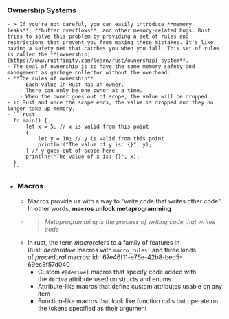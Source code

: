 ### Ownership Systems
	- > If you're not careful, you can easily introduce **memory leaks**, **buffer overflows**, and other memory-related bugs. Rust tries to solve this problem by providing a set of rules and restrictions that prevent you from making these mistakes. It's like having a safety net that catches you when you fall. This set of rules is called the **[ownership](https://www.rustfinity.com/learn/rust/ownership) system**.
	- The goal of ownership is to have the same memory safety and management as garbage collector without the overhead.
	- **The rules of ownership**
		- Each value in Rust has an owner.
		- There can only be one owner at a time.
		- When the owner goes out of scope, the value will be dropped.
	- in Rust and once the scope ends, the value is dropped and they no longer take up memory.
	- ```rust
	  fn main() {
	      let x = 5; // x is valid from this point
	      {
	          let y = 10; // y is valid from this point
	          println!("The value of y is: {}", y);
	      } // y goes out of scope here
	      println!("The value of x is: {}", x);
	  }
	  ```
- ### Macros
	- Macros provide us with a way to "write code that writes other code". In other words, **macros unlock metaprogramming**
	- > *Metaprogramming is the process of writing code that writes code*
	- In rust, the term *macro*refers to a family of features in Rust: *declarative* macros with `macro_rules!` and three kinds of *procedural* macros:
	  id:: 67e46f11-e76e-42b8-bed5-69ec3f57d040
		- Custom `#[derive]` macros that specify code added with the `derive` attribute used on structs and enums
		- Attribute-like macros that define custom attributes usable on any item
		- Function-like macros that look like function calls but operate on the tokens specified as their argument